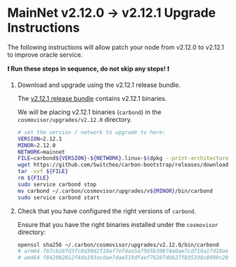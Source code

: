 # MainNet v2.12.0 -> v2.12.1 Upgrade Instructions

The following instructions will allow patch your node from v2.12.0 to v2.12.1 to improve oracle service.

**:exclamation: Run these steps in sequence, do not skip any steps! :exclamation:**

1. Download and upgrade using the v2.12.1 release bundle.

    The [v2.12.1 release bundle](https://github.com/Switcheo/carbon-bootstrap/releases/tag/v2.12.1) contains v2.12.1 binaries.

    We will be placing v2.12.1 binaries (`carbond`) in the `cosmovisor/upgrades/v2.12.0` directory.

    ```bash
    # set the version / network to upgrade to here:
    VERSION=2.12.1
    MINOR=2.12.0
    NETWORK=mainnet
    FILE=carbond${VERSION}-${NETWORK}.linux-$(dpkg --print-architecture).tar.gz
    wget https://github.com/Switcheo/carbon-bootstrap/releases/download/v${VERSION}/${FILE}
    tar -xvf ${FILE}
    rm ${FILE}
    sudo service carbond stop
    mv carbond ~/.carbon/cosmovisor/upgrades/v${MINOR}/bin/carbond
    sudo service carbond start
    ```

2. Check that you have configured the right versions of `carbond`.

    Ensure that you have the right binaries installed under the `cosmovisor` directory:

    ```bash
    openssl sha256 ~/.carbon/cosmovisor/upgrades/v2.12.0/bin/carbond
    # arm64 f67cb28fd3fc8d30d2f10af7ef4aa5a7565b30874a0ae7cd719a1fd18ae08619
    # amd64 f842082812f4da193acdae7dae519dfaef76287dbb27f835338c8099c2082e1d
    ```
